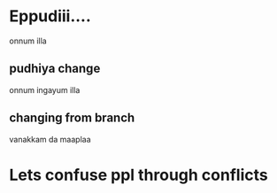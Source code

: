 # Eppudiii....

onnum illa


## pudhiya change

onnum ingayum illa


## changing from branch

vanakkam da maaplaa

# Lets confuse ppl through conflicts
